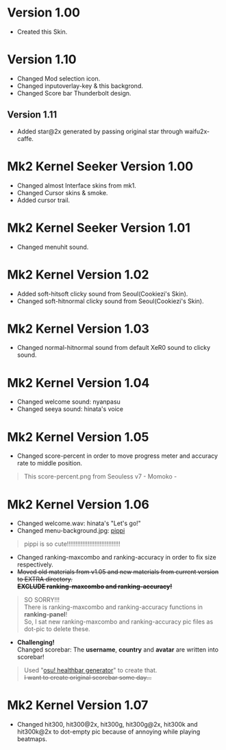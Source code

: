 # Version 1.00
* Created this Skin.

# Version 1.10
* Changed Mod selection icon.
* Changed inputoverlay-key & this backgrond.
* Changed Score bar Thunderbolt design.

## Version 1.11
* Added star@2x generated by passing original star through waifu2x-caffe.

# Mk2 Kernel Seeker Version 1.00
* Changed almost Interface skins from mk1.
* Changed Cursor skins & smoke.
* Added cursor trail.

# Mk2 Kernel Seeker Version 1.01
* Changed menuhit sound.

# Mk2 Kernel Version 1.02
* Added soft-hitsoft clicky sound from Seoul(Cookiezi's Skin).
* Changed soft-hitnormal clicky sound from Seoul(Cookiezi's Skin).

# Mk2 Kernel Version 1.03
* Changed normal-hitnormal sound from default XeR0 sound to clicky sound.

# Mk2 Kernel Version 1.04
* Changed welcome sound: nyanpasu
* Changed seeya sound: hinata's voice

# Mk2 Kernel Version 1.05
* Changed score-percent in order to move progress meter and accuracy rate to middle position.
> This score-percent.png from Seouless v7 - Momoko -

# Mk2 Kernel Version 1.06
* Changed welcome.wav: hinata's "Let's go!"
* Changed menu-background.jpg: [pippi](https://osu.ppy.sh/community/contests/45)  
> pippi is so cute!!!!!!!!!!!!!!!!!!!!!!!!!!!!!!!
* Changed ranking-maxcombo and ranking-accuracy in order to fix size respectively.
* ~~Moved old materials from v1.05 and new materials from current version to EXTRA directory.~~  
~~**EXCLUDE ranking-maxcombo and ranking-accuracy!**~~
> SO SORRY!!!  
> There is ranking-maxcombo and ranking-accuracy functions in **ranking-panel**!  
> So, I sat new ranking-maxcombo and ranking-accuracy pic files as dot-pic to delete these.
* **Challenging!**  
Changed scorebar: The **username**, **country** and **avatar** are written into scorebar!
> Used "[osu! healthbar generator](https://pqqqqw.pw/generator/)" to create that.  
~~I want to create original scorebar some day...~~

# Mk2 Kernel Version 1.07
* Changed hit300, hit300@2x, hit300g, hit300g@2x, hit300k and hit300k@2x to dot-empty pic because of annoying while playing beatmaps.
